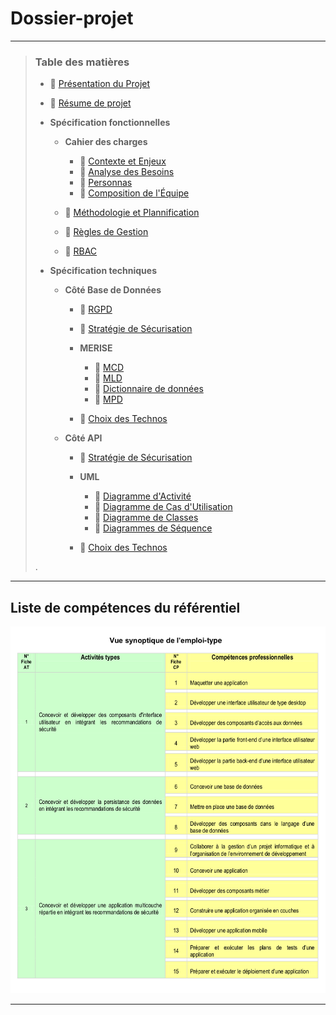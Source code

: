 # Dossier-projet

---

> ### Table des matières
>
> - 📄 [Présentation du Projet](/docs/presentation-projet/presenation.md)
>
> - 📄 [Résume de projet](/docs/resume-projet/resume.md)
>
> - **Spécification fonctionnelles**
>
>   - **Cahier des charges**
>
>     - 📄 [Contexte et Enjeux](/docs/specification-fonctionnelles/cahier-des-charges/contexte-et-enjeux.md)
>     - 📄 [Analyse des Besoins](/docs/specification-fonctionnelles/cahier-des-charges/analyse-des-besoins.md)
>     - 📄 [Personnas](/docs/specification-fonctionnelles/cahier-des-charges/personnas.md)
>     - 📄 [Composition de l'Équipe](/docs/specification-fonctionnelles/cahier-des-charges/composition-equipe.md)
>
>   - 📄 [Méthodologie et Plannification](/docs/specification-fonctionnelles/methodologie.md)
>
>   - 📄 [Règles de Gestion](/docs/specification-fonctionnelles/regles-gestion.md)
>   - 📄 [RBAC](/docs/specification-fonctionnelles/RBAC.md)
>
> - **Spécification techniques**
>
>   - **Côté Base de Données**
>     - 📄 [RGPD](/specification-techniques/base-de-donnee/RGPD.md)
>
>     - 📄 [Stratégie de Sécurisation](/docs/specification-techniques/base-de-donnee/strategie-securisation-BDD.md)
>
>     - **MERISE**
>
>       - 📄 [MCD]()
>       - 📄 [MLD]()
>       - 📄 [Dictionnaire de données]()
>       - 📄 [MPD]()
>
>     - 📄 [Choix des Technos](/docs/specification-techniques/base-de-donnee/choix-BDD.md)
>
>   - **Côté API**
>
>     - 📄 [Stratégie de Sécurisation](/docs/specification-techniques/api/strategie-securisation-API.md)
>
>     - **UML**
>
>       - 📄 [Diagramme d'Activité]()
>       - 📄 [Diagramme de Cas d'Utilisation]()
>       - 📄 [Diagramme de Classes]()
>       - 📄 [Diagrammes de Séquence]()
>
>     - 📄 [Choix des Technos](/docs/specification-techniques/api/choix-stack-API.md)
>
>.

---

## Liste de compétences du référentiel

<img src="./docs/imgs/image-docs/image.png" alt="Images pour les competences du referentiel"/>

---
